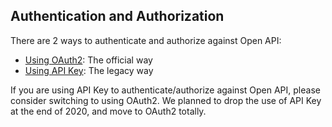 ## Authentication and Authorization

There are 2 ways to authenticate and authorize against Open API:

* [Using OAuth2](#oauth2): The official way
* [Using API Key](#api-key): The legacy way

If you are using API Key to authenticate/authorize against Open API, please consider switching to using OAuth2. 
We planned to drop the use of API Key at the end of 2020, and move to OAuth2 totally.
